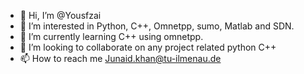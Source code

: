 - 👋 Hi, I’m @Yousfzai
- 👀 I’m interested in Python, C++, Omnetpp, sumo, Matlab and SDN.
- 🌱 I’m currently learning C++ using omnetpp.
- 💞️ I’m looking to collaborate on any project related python C++
- 📫 How to reach me Junaid.khan@tu-ilmenau.de

<!---
Yousfzai/Yousfzai is a ✨ special ✨ repository because its `README.md` (this file) appears on your GitHub profile.
You can click the Preview link to take a look at your changes.
--->
